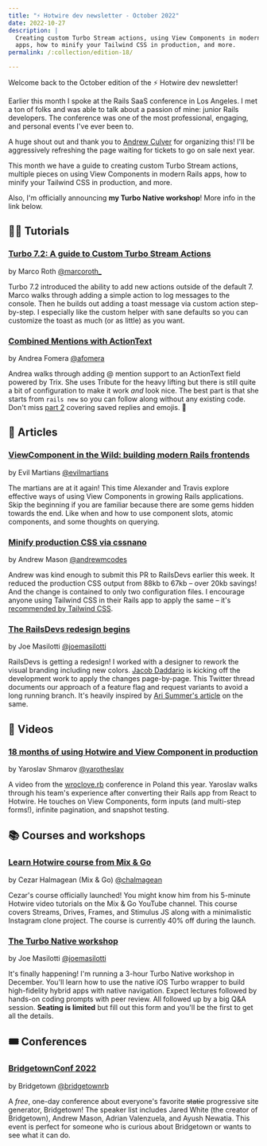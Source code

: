 ```yaml
---
title: "⚡️ Hotwire dev newsletter - October 2022"
date: 2022-10-27
description: |
  Creating custom Turbo Stream actions, using View Components in modern Rails
  apps, how to minify your Tailwind CSS in production, and more.
permalink: /:collection/edition-18/

---
```


Welcome back to the October edition of the ⚡️ Hotwire dev newsletter!

Earlier this month I spoke at the Rails SaaS conference in Los Angeles. I met a ton of folks and was able to talk about a passion of mine: junior Rails developers. The conference was one of the most professional, engaging, and personal events I've ever been to.

A huge shout out and thank you to [Andrew Culver](https://twitter.com/andrewculver/) for organizing this! I'll be aggressively refreshing the page waiting for tickets to go on sale next year.

This month we have a guide to creating custom Turbo Stream actions, multiple pieces on using View Components in modern Rails apps, how to minify your Tailwind CSS in production, and more.

Also, I'm officially announcing **my Turbo Native workshop**! More info in the link below.

## 👩‍🎓 Tutorials

### [Turbo 7.2: A guide to Custom Turbo Stream Actions](https://marcoroth.dev/posts/guide-to-custom-turbo-stream-actions)

by Marco Roth [@marcoroth_](https://twitter.com/marcoroth_)

Turbo 7.2 introduced the ability to add new actions outside of the default 7. Marco walks through adding a simple action to log messages to the console. Then he builds out adding a toast message via custom action step-by-step. I especially like the custom helper with sane defaults so you can customize the toast as much (or as little) as you want.

### [Combined Mentions with ActionText](https://afomera.dev/posts/2022-10-11-combined-mentions-part-one)

by Andrea Fomera [@afomera](https://twitter.com/afomera)

Andrea walks through adding @ mention support to an ActionText field powered by Trix. She uses Tribute for the heavy lifting but there is still quite a bit of configuration to make it work _and_ look nice. The best part is that she starts from `rails new` so you can follow along without any existing code. Don't miss [part 2](https://afomera.dev/posts/2022-10-12-combined-mentions-part-two) covering saved replies and emojis. 🥳

## 📰 Articles

### [ViewComponent in the Wild: building modern Rails frontends](https://evilmartians.com/chronicles/viewcomponent-in-the-wild-building-modern-rails-frontends)

by Evil Martians [@evilmartians](https://twitter.com/evilmartians)

The martians are at it again! This time Alexander and Travis explore effective ways of using View Components in growing Rails applications. Skip the beginning if you are familiar because there are some gems hidden towards the end. Like when and how to use component slots, atomic components, and some thoughts on querying.

### [Minify production CSS via cssnano](https://github.com/joemasilotti/railsdevs.com/pull/713)

by Andrew Mason [@andrewmcodes](https://twitter.com/andrewmcodes)

Andrew was kind enough to submit this PR to RailsDevs earlier this week. It reduced the production CSS output from 88kb to 67kb – over 20kb savings! And the change is contained to only two configuration files. I encourage anyone using Tailwind CSS in their Rails app to apply the same – it's [recommended by Tailwind CSS](https://tailwindcss.com/docs/optimizing-for-production).

### [The RailsDevs redesign begins](https://twitter.com/joemasilotti/status/1584935466838929414)

by Joe Masilotti [@joemasilotti](https://twitter.com/joemasilotti)

RailsDevs is getting a redesign! I worked with a designer to rework the visual branding including new colors. [Jacob Daddario](https://twitter.com/JacobDaddario) is kicking off the development work to apply the changes page-by-page. This Twitter thread documents our approach of a feature flag and request variants to avoid a long running branch. It's heavily inspired by [Ari Summer's article](https://codingdeliberately.com/releasing-a-redesign-using-feature-flags-and-rails-variants/) on the same.

## 🎥 Videos

### [18 months of using Hotwire and View Component in production](https://www.youtube.com/watch?v=9-btmed9CMw)

by Yaroslav Shmarov [@yarotheslav](https://twitter.com/yarotheslav)

A video from the [wroclove.rb](https://wrocloverb.com) conference in Poland this year. Yaroslav walks through his team's experience after converting their Rails app from React to Hotwire. He touches on View Components, form inputs (and multi-step forms!), infinite pagination, and snapshot testing.

## 📚 Courses and workshops

### [Learn Hotwire course from Mix & Go](https://mixandgo.com/lp/learn-hotwire)

by Cezar Halmagean (Mix & Go) [@chalmagean](https://twitter.com/chalmagean)

Cezar's course officially launched! You might know him from his 5-minute Hotwire video tutorials on the Mix & Go YouTube channel. This course covers Streams, Drives, Frames, and Stimulus JS along with a minimalistic Instagram clone project. The course is currently 40% off during the launch.

### [The Turbo Native workshop](https://masilotti.com/turbo-native-workshop/)

by Joe Masilotti [@joemasilotti](https://twitter.com/joemasilotti)

It's finally happening! I'm running a 3-hour Turbo Native workshop in December. You'll learn how to use the native iOS Turbo wrapper to build high-fidelity hybrid apps with native navigation. Expect lectures followed by hands-on coding prompts with peer review. All followed up by a big Q&A session. **Seating is limited** but fill out this form and you'll be the first to get all the details.

## 🎟 Conferences

### [BridgetownConf 2022](https://www.bridgetownconf.rocks)

by Bridgetown [@bridgetownrb](https://twitter.com/bridgetownrb)

A _free_, one-day conference about everyone's favorite ~~static~~ progressive site generator, Bridgetown! The speaker list includes Jared White (the creator of Bridgetown), Andrew Mason, Adrian Valenzuela, and Ayush Newatia. This event is perfect for someone who is curious about Bridgetown or wants to see what it can do.
